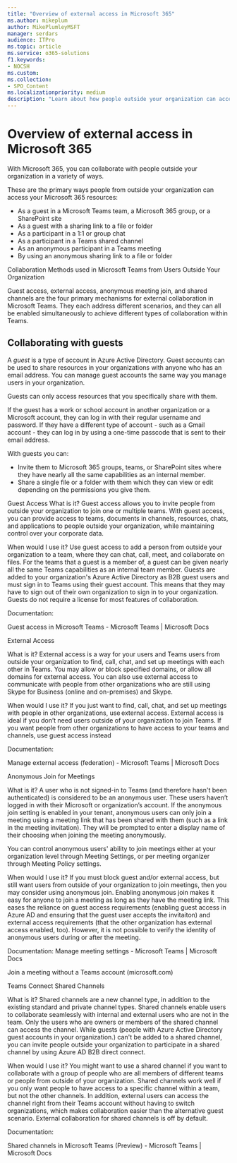 ```yaml
---
title: "Overview of external access in Microsoft 365"
ms.author: mikeplum
author: MikePlumleyMSFT
manager: serdars
audience: ITPro
ms.topic: article
ms.service: o365-solutions
f1.keywords:
- NOCSH
ms.custom: 
ms.collection: 
- SPO_Content
ms.localizationpriority: medium
description: "Learn about how people outside your organization can access your Microsoft 365 subscription."
---
```


# Overview of external access in Microsoft 365

With Microsoft 365, you can collaborate with people outside your organization in a variety of ways. 

These are the primary ways people from outside your organization can access your Microsoft 365 resources:

- As a guest in a Microsoft Teams team, a Microsoft 365 group, or a SharePoint site
- As a guest with a sharing link to a file or folder
- As a participant in a 1:1 or group chat
- As a participant in a Teams shared channel
- As an anonymous participant in a Teams meeting
- By using an anonymous sharing link to a file or folder

Collaboration Methods used in Microsoft Teams from Users Outside Your Organization 

Guest access, external access, anonymous meeting join, and shared channels are the four primary mechanisms for external collaboration in Microsoft Teams. They each address different scenarios, and they can all be enabled simultaneously to achieve different types of collaboration within Teams. 

## Collaborating with guests

A *guest* is a type of account in Azure Active Directory. Guest accounts can be used to share resources in your organizations with anyone who has an email address. You can manage guest accounts the same way you manage users in your organization.

Guests can only access resources that you specifically share with them.

If the guest has a work or school account in another organization or a Microsoft account, they can log in with their regular username and password. If they have a different type of account - such as a Gmail account - they can log in by using a one-time passcode that is sent to their email address.

With guests you can:

- Invite them to Microsoft 365 groups, teams, or SharePoint sites where they have nearly all the same capabilities as an internal member.
- Share a single file or a folder with them which they can view or edit depending on the permissions you give them.


Guest Access 
What is it? Guest access allows you to invite people from outside your organization to join one or multiple teams. With guest access, you can provide access to teams, documents in channels, resources, chats, and applications to people outside your organization, while maintaining control over your corporate data. 

When would I use it? Use guest access to add a person from outside your organization to a team, where they can chat, call, meet, and collaborate on files. For the teams that a guest is a member of, a guest can be given nearly all the same Teams capabilities as an internal team member. Guests are added to your organization's Azure Active Directory as B2B guest users and must sign in to Teams using their guest account. This means that they may have to sign out of their own organization to sign in to your organization. Guests do not require a license for most features of collaboration. 

 

Documentation: 

Guest access in Microsoft Teams - Microsoft Teams | Microsoft Docs 

External Access 

What is it? External access is a way for your users and Teams users from outside your organization to find, call, chat, and set up meetings with each other in Teams. You may allow or block specified domains, or allow all domains for external access. You can also use external access to communicate with people from other organizations who are still using Skype for Business (online and on-premises) and Skype. 

When would I use it? If you just want to find, call, chat, and set up meetings with people in other organizations, use external access. External access is ideal if you don’t need users outside of your organization to join Teams. If you want people from other organizations to have access to your teams and channels, use guest access instead 

Documentation: 

Manage external access (federation) - Microsoft Teams | Microsoft Docs 

 

Anonymous Join for Meetings 

What is it? A user who is not signed-in to Teams (and therefore hasn't been authenticated) is considered to be an anonymous user. These users  haven’t logged in with their Microsoft or organization’s account.  If the anonymous join setting is enabled in your tenant, anonymous users can only join a meeting using a meeting link that has been shared with them (such as a link in the meeting invitation). They will be prompted to enter a display name of their choosing when joining the meeting anonymously. 

You can control anonymous users' ability to join meetings either at your organization level through Meeting Settings, or per meeting organizer through Meeting Policy settings. 

When would I use it?  If you must block guest and/or external access, but still want users from outside of your organization to join meetings, then you may consider using anonymous join. Enabling anonymous join makes it easy for anyone to join a meeting as long as they have the meeting link. This eases the reliance on guest access requirements (enabling guest access in Azure AD and ensuring that the guest user accepts the invitaiton) and external access requirements (that the other organization has external access enabled, too). However, it is not possible to verify the identity of anonymous users during or after the meeting. 

Documentation: Manage meeting settings - Microsoft Teams | Microsoft Docs 

 Join a meeting without a Teams account (microsoft.com) 

Teams Connect Shared Channels 

What is it? Shared channels are a new channel type, in addition to the existing standard and private channel types. Shared channels enable users to collaborate seamlessly with internal and external users who are not in the team. Only the users who are owners or members of the shared channel can access the channel. While guests (people with Azure Active Directory guest accounts in your organization.) can't be added to a shared channel, you can invite people outside your organization to participate in a shared channel by using Azure AD B2B direct connect. 

When would I use it? You might want to use a shared channel if you want to collaborate with a group of people who are all members of different teams or people from outside of your organization. Shared channels work well if you only want people to have access to a specific channel within a team, but not the other channels. In addition, external users can access the channel right from their Teams account without having to switch organizations, which makes collaboration easier than the alternative guest scenario. External collaboration for shared channels is off by default. 

Documentation: 

Shared channels in Microsoft Teams (Preview) - Microsoft Teams | Microsoft Docs 

 

 